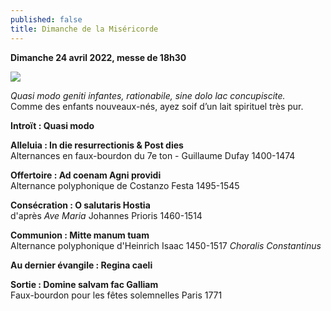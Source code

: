 ```yaml
---
published: false
title: Dimanche de la Miséricorde
---
```

**Dimanche 24 avril 2022, messe de 18h30**

![]({{site.baseurl}}/images/Thomas.jpg)

*Quasi modo geniti infantes, rationabile, sine dolo lac concupiscite.*  
Comme des enfants nouveaux-nés, ayez soif d’un lait spirituel très pur.

**Introït : Quasi modo**

**Alleluia : In die resurrectionis & Post dies**  
Alternances en faux-bourdon du 7e ton - Guillaume Dufay 1400-1474

**Offertoire : Ad coenam Agni providi**  
Alternance polyphonique de Costanzo Festa 1495-1545

**Consécration : O salutaris Hostia**  
d'après *Ave Maria* Johannes Prioris 1460-1514

**Communion : Mitte manum tuam**  
Alternance polyphonique d'Heinrich Isaac 1450-1517 *Choralis Constantinus*

**Au dernier évangile : Regina caeli**

**Sortie : Domine salvam fac Galliam**  
Faux-bourdon pour les fêtes solemnelles Paris 1771